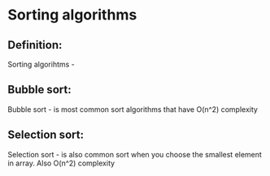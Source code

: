 # Sorting algorithms

## Definition:
Sorting algorihtms - 

## Bubble sort:
Bubble sort - is most common sort algorithms that have O(n^2) complexity

## Selection sort:
Selection sort - is also common sort when you choose the smallest element in array. Also O(n^2) complexity
